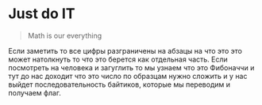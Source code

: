 Just do IT
=====================
>Math is our everything

Если заметить то все цифры разграничены на абзацы на что это это может натолкнуть то что это берется как отдельная часть. Если посмотреть на человека и загуглить то мы узнаем что это Фибоначчи и тут до нас доходит что это число по образцам нужно сложить и у нас выйдет последовательность байтиков, которые мы переводим и получаем флаг.
